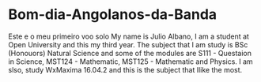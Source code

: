# Bom-dia-Angolanos-da-Banda
Este e o meu primeiro voo solo
My name is Julio Albano, I am a student at Open University and this my third year.
The subject that I am study is BSc (Honouors) Natural Science and some of the modules are
S111 - Questaion in Science, MST124 - Mathematic, MST125 - Mathematic and Physics.
I am slso, study WxMaxima 16.04.2 and this is the subject that Ilike the most.
